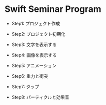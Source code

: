# Swift Seminar Program

- Step1: プロジェクト作成

- Step2: プロジェクト初期化

- Step3: 文字を表示する

- Step4: 画像を表示する

- Step5: アニメーション

- Step6: 重力と衝突

- Step7: タップ

- Step8: パーティクルと効果音